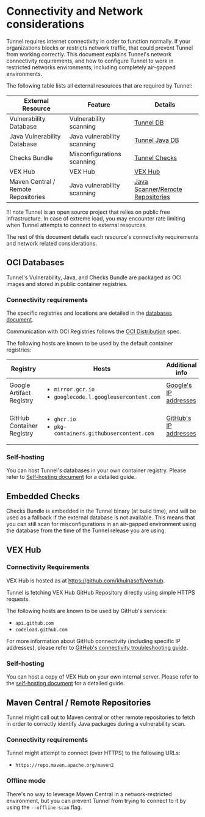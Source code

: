 # Connectivity and Network considerations

Tunnel requires internet connectivity in order to function normally. If your organizations blocks or restricts network traffic, that could prevent Tunnel from working correctly.
This document explains Tunnel's network connectivity requirements, and how to configure Tunnel to work in restricted networks environments, including completely air-gapped environments.

The following table lists all external resources that are required by Tunnel:

| External Resource                   | Feature                     | Details                                                                              |
| ----------------------------------- | --------------------------- | ------------------------------------------------------------------------------------ |
| Vulnerability Database              | Vulnerability scanning      | [Tunnel DB](../scanner/vulnerability.md)                                             |
| Java Vulnerability Database         | Java vulnerability scanning | [Tunnel Java DB](../coverage/language/java.md)                                       |
| Checks Bundle                       | Misconfigurations scanning  | [Tunnel Checks](../scanner/misconfiguration/check/builtin.md)                        |
| VEX Hub                             | VEX Hub                     | [VEX Hub](../supply-chain/vex/repo/#vex-hub)                                         |
| Maven Central / Remote Repositories | Java vulnerability scanning | [Java Scanner/Remote Repositories](../coverage/language/java.md#remote-repositories) |

!!! note
Tunnel is an open source project that relies on public free infrastructure. In case of extreme load, you may encounter rate limiting when Tunnel attempts to connect to external resources.

The rest of this document details each resource's connectivity requirements and network related considerations.

## OCI Databases

Tunnel's Vulnerability, Java, and Checks Bundle are packaged as OCI images and stored in public container registries.

### Connectivity requirements

The specific registries and locations are detailed in the [databases document](../configuration/db.md).

Communication with OCI Registries follows the [OCI Distribution](https://github.com/opencontainers/distribution-spec) spec.

The following hosts are known to be used by the default container registries:

| Registry                  | Hosts                                                                          | Additional info                                                                                                                    |
| ------------------------- | ------------------------------------------------------------------------------ | ---------------------------------------------------------------------------------------------------------------------------------- |
| Google Artifact Registry  | <ul><li>`mirror.gcr.io`</li><li>`googlecode.l.googleusercontent.com`</li></ul> | [Google's IP addresses](https://support.google.com/a/answer/10026322?hl=en)                                                        |
| GitHub Container Registry | <ul><li>`ghcr.io`</li><li>`pkg-containers.githubusercontent.com`</li></ul>     | [GitHub's IP addresses](https://docs.github.com/en/authentication/keeping-your-account-and-data-secure/about-githubs-ip-addresses) |

### Self-hosting

You can host Tunnel's databases in your own container registry. Please refer to [Self-hosting document](./self-hosting.md#oci-databases) for a detailed guide.

## Embedded Checks

Checks Bundle is embedded in the Tunnel binary (at build time), and will be used as a fallback if the external database is not available. This means that you can still scan for misconfigurations in an air-gapped environment using the database from the time of the Tunnel release you are using.

## VEX Hub

### Connectivity Requirements

VEX Hub is hosted as at <https://github.com/khulnasoft/vexhub>.

Tunnel is fetching VEX Hub GitHub Repository directly using simple HTTPS requests.

The following hosts are known to be used by GitHub's services:

- `api.github.com`
- `codeload.github.com`

For more information about GitHub connectivity (including specific IP addresses), please refer to [GitHub's connectivity troubleshooting guide](https://docs.github.com/en/get-started/using-github/troubleshooting-connectivity-problems).

### Self-hosting

You can host a copy of VEX Hub on your own internal server. Please refer to the [self-hosting document](./self-hosting.md#vex-hub) for a detailed guide.

## Maven Central / Remote Repositories

Tunnel might call out to Maven central or other remote repositories to fetch in order to correctly identify Java packages during a vulnerability scan.

### Connectivity requirements

Tunnel might attempt to connect (over HTTPS) to the following URLs:

- `https://repo.maven.apache.org/maven2`

### Offline mode

There's no way to leverage Maven Central in a network-restricted environment, but you can prevent Tunnel from trying to connect to it by using the `--offline-scan` flag.
